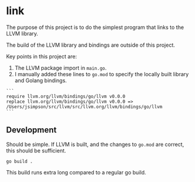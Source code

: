 # link

The purpose of this project is to do the simplest program that links to the
LLVM library.

The build of the LLVM library and bindings are outside of this project.

Key points in this project are:

1.   The LLVM package import in `main.go`.
2.   I manually added these lines to `go.mod` to specify the locally built
     library and Golang bindings.

    ```
    require llvm.org/llvm/bindings/go/llvm v0.0.0
    replace llvm.org/llvm/bindings/go/llvm v0.0.0 => /Users/jsimpson/src/llvm/src/llvm.org/llvm/bindings/go/llvm
    ```

## Development

Should be simple. If LLVM is built, and the changes to `go.mod` are correct,
this should be sufficient.

```
go build .
```

This build runs extra long compared to a regular go build.
